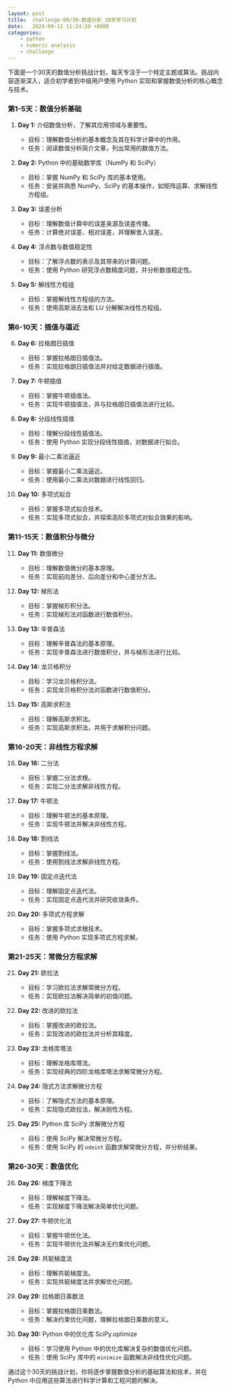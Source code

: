 ```yaml
---
layout: post
title:  challenge-00/30-数值分析_30天学习计划
date:   2024-09-12 11:24:29 +0800
categories: 
    - python 
    - numeric analysis
    - challenge
---
```


下面是一个30天的数值分析挑战计划，每天专注于一个特定主题或算法。挑战内容逐渐深入，适合初学者到中级用户使用 Python 实现和掌握数值分析的核心概念与技术。

### **第1-5天：数值分析基础**
1. **Day 1:** 介绍数值分析，了解其应用领域与重要性。
   - 目标：理解数值分析的基本概念及其在科学计算中的作用。
   - 任务：阅读数值分析简介文章，列出常用的数值方法。

2. **Day 2:** Python 中的基础数学库（NumPy 和 SciPy）
   - 目标：掌握 NumPy 和 SciPy 库的基本使用。
   - 任务：安装并熟悉 NumPy、SciPy 的基本操作，如矩阵运算、求解线性方程组。

3. **Day 3:** 误差分析
   - 目标：理解数值计算中的误差来源及误差传播。
   - 任务：计算绝对误差、相对误差，并理解舍入误差。

4. **Day 4:** 浮点数与数值稳定性
   - 目标：了解浮点数的表示及其带来的计算问题。
   - 任务：使用 Python 研究浮点数精度问题，并分析数值稳定性。

5. **Day 5:** 解线性方程组
   - 目标：掌握解线性方程组的方法。
   - 任务：使用高斯消去法和 LU 分解解决线性方程组。

### **第6-10天：插值与逼近**
6. **Day 6:** 拉格朗日插值
   - 目标：掌握拉格朗日插值法。
   - 任务：实现拉格朗日插值法并对给定数据进行插值。

7. **Day 7:** 牛顿插值
   - 目标：掌握牛顿插值法。
   - 任务：实现牛顿插值法，并与拉格朗日插值法进行比较。

8. **Day 8:** 分段线性插值
   - 目标：理解分段线性插值法。
   - 任务：使用 Python 实现分段线性插值，对数据进行拟合。

9. **Day 9:** 最小二乘法逼近
   - 目标：掌握最小二乘法逼近。
   - 任务：使用最小二乘法对数据进行线性回归。

10. **Day 10:** 多项式拟合
    - 目标：掌握多项式拟合技术。
    - 任务：实现多项式拟合，并探索高阶多项式对拟合效果的影响。

### **第11-15天：数值积分与微分**
11. **Day 11:** 数值微分
    - 目标：理解数值微分的基本原理。
    - 任务：实现前向差分、后向差分和中心差分方法。

12. **Day 12:** 梯形法
    - 目标：掌握梯形积分法。
    - 任务：实现梯形法对函数进行数值积分。

13. **Day 13:** 辛普森法
    - 目标：理解辛普森法的基本原理。
    - 任务：实现辛普森法进行数值积分，并与梯形法进行比较。

14. **Day 14:** 龙贝格积分
    - 目标：学习龙贝格积分法。
    - 任务：实现龙贝格积分法对函数进行数值积分。

15. **Day 15:** 高斯求积法
    - 目标：理解高斯求积法。
    - 任务：实现高斯求积法，并用于求解积分问题。

### **第16-20天：非线性方程求解**
16. **Day 16:** 二分法
    - 目标：掌握二分法求根。
    - 任务：实现二分法求解非线性方程。

17. **Day 17:** 牛顿法
    - 目标：理解牛顿法的基本原理。
    - 任务：实现牛顿法并解决非线性方程。

18. **Day 18:** 割线法
    - 目标：掌握割线法。
    - 任务：使用割线法求解非线性方程。

19. **Day 19:** 固定点迭代法
    - 目标：理解固定点迭代法。
    - 任务：实现固定点迭代法并研究收敛条件。

20. **Day 20:** 多项式方程求解
    - 目标：掌握多项式求根技术。
    - 任务：使用 Python 实现多项式方程求解。

### **第21-25天：常微分方程求解**
21. **Day 21:** 欧拉法
    - 目标：学习欧拉法求解常微分方程。
    - 任务：实现欧拉法解决简单的初值问题。

22. **Day 22:** 改进的欧拉法
    - 目标：掌握改进的欧拉法。
    - 任务：实现改进的欧拉法并分析其精度。

23. **Day 23:** 龙格库塔法
    - 目标：理解龙格库塔法。
    - 任务：实现经典的四阶龙格库塔法求解常微分方程。

24. **Day 24:** 隐式方法求解微分方程
    - 目标：了解隐式方法的基本原理。
    - 任务：实现隐式欧拉法，解决刚性方程。

25. **Day 25:** Python 库 SciPy 求解微分方程
    - 目标：使用 SciPy 解决常微分方程。
    - 任务：使用 SciPy 的 `odeint` 函数求解常微分方程，并分析结果。

### **第26-30天：数值优化**
26. **Day 26:** 梯度下降法
    - 目标：理解梯度下降法。
    - 任务：实现梯度下降法解决简单优化问题。

27. **Day 27:** 牛顿优化法
    - 目标：掌握牛顿优化法。
    - 任务：实现牛顿优化法并解决无约束优化问题。

28. **Day 28:** 共轭梯度法
    - 目标：理解共轭梯度法。
    - 任务：实现共轭梯度法并求解优化问题。

29. **Day 29:** 拉格朗日乘数法
    - 目标：掌握拉格朗日乘数法。
    - 任务：解决约束优化问题，理解拉格朗日乘数的意义。

30. **Day 30:** Python 中的优化库 SciPy.optimize
    - 目标：学习使用 Python 中的优化库解决复杂的数值优化问题。
    - 任务：使用 SciPy 库中的 `minimize` 函数解决非线性优化问题。

通过这个30天的挑战计划，你将逐步掌握数值分析的基础算法和技术，并在 Python 中应用这些算法进行科学计算和工程问题的解决。